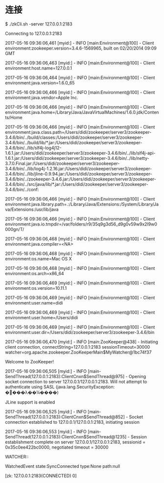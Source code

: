 # 连接

$ ./zkCli.sh -server 127.0.0.1:2183

Connecting to 127.0.0.1:2183

2017-05-16 09:36:06,461 \[myid:\] - INFO  \[main:Environment@100\] - Client environment:zookeeper.version=3.4.6-1569965, built on 02/20/2014 09:09 GMT

2017-05-16 09:36:06,463 \[myid:\] - INFO  \[main:Environment@100\] - Client environment:host.name=127.0.0.1

2017-05-16 09:36:06,464 \[myid:\] - INFO  \[main:Environment@100\] - Client environment:java.version=1.6.0\_65

2017-05-16 09:36:06,466 \[myid:\] - INFO  \[main:Environment@100\] - Client environment:java.vendor=Apple Inc.

2017-05-16 09:36:06,466 \[myid:\] - INFO  \[main:Environment@100\] - Client environment:java.home=/Library/Java/JavaVirtualMachines/1.6.0.jdk/Contents/Home

2017-05-16 09:36:06,466 \[myid:\] - INFO  \[main:Environment@100\] - Client environment:java.class.path=/Users/didi/zookeeper/server3/zookeeper-3.4.6/bin/../build/classes:/Users/didi/zookeeper/server3/zookeeper-3.4.6/bin/../build/lib/\*.jar:/Users/didi/zookeeper/server3/zookeeper-3.4.6/bin/../lib/slf4j-log4j12-1.6.1.jar:/Users/didi/zookeeper/server3/zookeeper-3.4.6/bin/../lib/slf4j-api-1.6.1.jar:/Users/didi/zookeeper/server3/zookeeper-3.4.6/bin/../lib/netty-3.7.0.Final.jar:/Users/didi/zookeeper/server3/zookeeper-3.4.6/bin/../lib/log4j-1.2.16.jar:/Users/didi/zookeeper/server3/zookeeper-3.4.6/bin/../lib/jline-0.9.94.jar:/Users/didi/zookeeper/server3/zookeeper-3.4.6/bin/../zookeeper-3.4.6.jar:/Users/didi/zookeeper/server3/zookeeper-3.4.6/bin/../src/java/lib/\*.jar:/Users/didi/zookeeper/server3/zookeeper-3.4.6/bin/../conf:

2017-05-16 09:36:06,466 \[myid:\] - INFO  \[main:Environment@100\] - Client environment:java.library.path=.:/Library/Java/Extensions:/System/Library/Java/Extensions:/usr/lib/java

2017-05-16 09:36:06,466 \[myid:\] - INFO  \[main:Environment@100\] - Client environment:java.io.tmpdir=/var/folders/r9/35q9g3d56\_d9g0v59w9x2l9w0000gn/T/

2017-05-16 09:36:06,468 \[myid:\] - INFO  \[main:Environment@100\] - Client environment:java.compiler=&lt;NA&gt;

2017-05-16 09:36:06,468 \[myid:\] - INFO  \[main:Environment@100\] - Client environment:os.name=Mac OS X

2017-05-16 09:36:06,468 \[myid:\] - INFO  \[main:Environment@100\] - Client environment:os.arch=x86\_64

2017-05-16 09:36:06,469 \[myid:\] - INFO  \[main:Environment@100\] - Client environment:os.version=10.11.1

2017-05-16 09:36:06,469 \[myid:\] - INFO  \[main:Environment@100\] - Client environment:user.name=didi

2017-05-16 09:36:06,469 \[myid:\] - INFO  \[main:Environment@100\] - Client environment:user.home=/Users/didi

2017-05-16 09:36:06,469 \[myid:\] - INFO  \[main:Environment@100\] - Client environment:user.dir=/Users/didi/zookeeper/server3/zookeeper-3.4.6/bin

2017-05-16 09:36:06,470 \[myid:\] - INFO  \[main:ZooKeeper@438\] - Initiating client connection, connectString=127.0.0.1:2183 sessionTimeout=30000 watcher=org.apache.zookeeper.ZooKeeperMain$MyWatcher@1bc74f37

Welcome to ZooKeeper!

2017-05-16 09:36:06,505 \[myid:\] - INFO  \[main-SendThread\(127.0.0.1:2183\):ClientCnxn$SendThread@975\] - Opening socket connection to server 127.0.0.1/127.0.0.1:2183. Will not attempt to authenticate using SASL \(java.lang.SecurityException: �޷���λ��¼����\)

JLine support is enabled

2017-05-16 09:36:06,525 \[myid:\] - INFO  \[main-SendThread\(127.0.0.1:2183\):ClientCnxn$SendThread@852\] - Socket connection established to 127.0.0.1/127.0.0.1:2183, initiating session

2017-05-16 09:36:06,553 \[myid:\] - INFO  \[main-SendThread\(127.0.0.1:2183\):ClientCnxn$SendThread@1235\] - Session establishment complete on server 127.0.0.1/127.0.0.1:2183, sessionid = 0x35c0ee422bc0000, negotiated timeout = 30000



WATCHER::



WatchedEvent state:SyncConnected type:None path:null

\[zk: 127.0.0.1:2183\(CONNECTED\) 0\]

